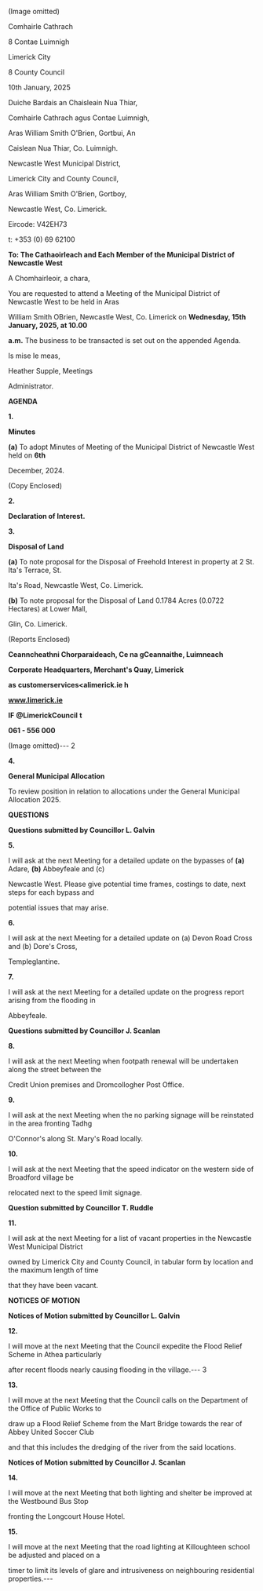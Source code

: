 (Image omitted)

Comhairle Cathrach

8 Contae Luimnigh

Limerick City

8 County Council

10th January, 2025

Duiche Bardais an Chaisleain Nua Thiar,

Comhairle Cathrach agus Contae Luimnigh,

Aras William Smith O'Brien, Gortbui, An

Caislean Nua Thiar, Co. Luimnigh.

Newcastle West Municipal District,

Limerick City and County Council,

Aras William Smith O'Brien, Gortboy,

Newcastle West, Co. Limerick.

Eircode: V42EH73

t: +353 (0) 69 62100

**To: The Cathaoirleach and Each Member of the Municipal District of Newcastle West**

A Chomhairleoir, a chara,

You are requested to attend a Meeting of the Municipal District of Newcastle West to be held in Aras

William Smith OBrien, Newcastle West, Co. Limerick on **Wednesday, 15th** **January, 2025, at 10.00**

**a.m.** The business to be transacted is set out on the appended Agenda.

Is mise Ie meas,

Heather Supple, Meetings

Administrator.

**AGENDA**

**1.**

**Minutes**

**(a)** To adopt Minutes of Meeting of the Municipal District of Newcastle West held on **6th**

December, 2024.

(Copy Enclosed)

**2.**

**Declaration of Interest.**

**3.**

**Disposal of Land**

**(a)** To note proposal for the Disposal of Freehold Interest in property at 2 St. Ita's Terrace, St.

Ita's Road, Newcastle West, Co. Limerick.

**(b)** To note proposal for the Disposal of Land 0.1784 Acres (0.0722 Hectares) at Lower Mall,

Glin, Co. Limerick.

(Reports Enclosed)

**Ceanncheathni Chorparaideach, Ce na gCeannaithe, Luimneach**

**Corporate Headquarters, Merchant's Quay, Limerick**

**as** **customerservices<alimerick.ie h**

**www.limerick.ie**

**IF** **@LimerickCouncil** **t**

**061 - 556 000**

(Image omitted)---
2

**4.**

**General Municipal Allocation**

To review position in relation to allocations under the General Municipal Allocation 2025.

**QUESTIONS**

**Questions submitted by Councillor L. Galvin**

**5.**

I will ask at the next Meeting for a detailed update on the bypasses of **(a)** Adare, **(b)** Abbeyfeale and (c)

Newcastle West. Please give potential time frames, costings to date, next steps for each bypass and

potential issues that may arise.

**6.**

I will ask at the next Meeting for a detailed update on (a) Devon Road Cross and (b) Dore's Cross,

Templeglantine.

**7.**

I will ask at the next Meeting for a detailed update on the progress report arising from the flooding in

Abbeyfeale.

**Questions submitted by Councillor J. Scanlan**

**8.**

I will ask at the next Meeting when footpath renewal will be undertaken along the street between the

Credit Union premises and Dromcollogher Post Office.

**9.**

I will ask at the next Meeting when the no parking signage will be reinstated in the area fronting Tadhg

O'Connor's along St. Mary's Road locally.

**10.**

I will ask at the next Meeting that the speed indicator on the western side of Broadford village be

relocated next to the speed limit signage.

**Question submitted by Councillor T. Ruddle**

**11.**

I will ask at the next Meeting for a list of vacant properties in the Newcastle West Municipal District

owned by Limerick City and County Council, in tabular form by location and the maximum length of time

that they have been vacant.

**NOTICES OF MOTION**

**Notices of Motion submitted by Councillor L. Galvin**

**12.**

I will move at the next Meeting that the Council expedite the Flood Relief Scheme in Athea particularly

after recent floods nearly causing flooding in the village.---
3

**13.**

I will move at the next Meeting that the Council calls on the Department of the Office of Public Works to

draw up a Flood Relief Scheme from the Mart Bridge towards the rear of Abbey United Soccer Club

and that this includes the dredging of the river from the said locations.

**Notices of Motion submitted by Councillor J. Scanlan**

**14.**

I will move at the next Meeting that both lighting and shelter be improved at the Westbound Bus Stop

fronting the Longcourt House Hotel.

**15.**

I will move at the next Meeting that the road lighting at Killoughteen school be adjusted and placed on a

timer to limit its levels of glare and intrusiveness on neighbouring residential properties.---
